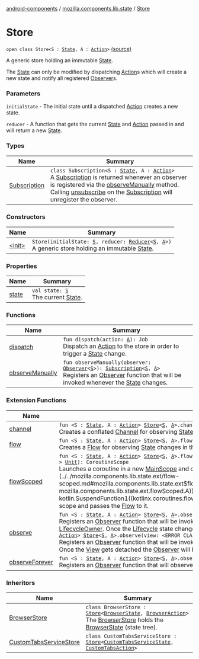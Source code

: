[android-components](../../index.md) / [mozilla.components.lib.state](../index.md) / [Store](./index.md)

# Store

`open class Store<S : `[`State`](../-state.md)`, A : `[`Action`](../-action.md)`>` [(source)](https://github.com/mozilla-mobile/android-components/blob/master/components/lib/state/src/main/java/mozilla/components/lib/state/Store.kt#L40)

A generic store holding an immutable [State](../-state.md).

The [State](../-state.md) can only be modified by dispatching [Action](../-action.md)s which will create a new state and notify all registered
[Observer](../-observer.md)s.

### Parameters

`initialState` - The initial state until a dispatched [Action](../-action.md) creates a new state.

`reducer` - A function that gets the current [State](../-state.md) and [Action](../-action.md) passed in and will return a new [State](../-state.md).

### Types

| Name | Summary |
|---|---|
| [Subscription](-subscription/index.md) | `class Subscription<S : `[`State`](../-state.md)`, A : `[`Action`](../-action.md)`>`<br>A [Subscription](-subscription/index.md) is returned whenever an observer is registered via the [observeManually](observe-manually.md) method. Calling [unsubscribe](-subscription/unsubscribe.md) on the [Subscription](-subscription/index.md) will unregister the observer. |

### Constructors

| Name | Summary |
|---|---|
| [&lt;init&gt;](-init-.md) | `Store(initialState: `[`S`](index.md#S)`, reducer: `[`Reducer`](../-reducer.md)`<`[`S`](index.md#S)`, `[`A`](index.md#A)`>)`<br>A generic store holding an immutable [State](../-state.md). |

### Properties

| Name | Summary |
|---|---|
| [state](state.md) | `val state: `[`S`](index.md#S)<br>The current [State](../-state.md). |

### Functions

| Name | Summary |
|---|---|
| [dispatch](dispatch.md) | `fun dispatch(action: `[`A`](index.md#A)`): Job`<br>Dispatch an [Action](../-action.md) to the store in order to trigger a [State](../-state.md) change. |
| [observeManually](observe-manually.md) | `fun observeManually(observer: `[`Observer`](../-observer.md)`<`[`S`](index.md#S)`>): `[`Subscription`](-subscription/index.md)`<`[`S`](index.md#S)`, `[`A`](index.md#A)`>`<br>Registers an [Observer](../-observer.md) function that will be invoked whenever the [State](../-state.md) changes. |

### Extension Functions

| Name | Summary |
|---|---|
| [channel](../../mozilla.components.lib.state.ext/channel.md) | `fun <S : `[`State`](../-state.md)`, A : `[`Action`](../-action.md)`> `[`Store`](./index.md)`<`[`S`](../../mozilla.components.lib.state.ext/channel.md#S)`, `[`A`](../../mozilla.components.lib.state.ext/channel.md#A)`>.channel(owner: LifecycleOwner = ProcessLifecycleOwner.get()): ReceiveChannel<`[`S`](../../mozilla.components.lib.state.ext/channel.md#S)`>`<br>Creates a conflated [Channel](#) for observing [State](../-state.md) changes in the [Store](./index.md). |
| [flow](../../mozilla.components.lib.state.ext/flow.md) | `fun <S : `[`State`](../-state.md)`, A : `[`Action`](../-action.md)`> `[`Store`](./index.md)`<`[`S`](../../mozilla.components.lib.state.ext/flow.md#S)`, `[`A`](../../mozilla.components.lib.state.ext/flow.md#A)`>.flow(owner: LifecycleOwner = ProcessLifecycleOwner.get()): Flow<`[`S`](../../mozilla.components.lib.state.ext/flow.md#S)`>`<br>Creates a [Flow](#) for observing [State](../-state.md) changes in the [Store](./index.md). |
| [flowScoped](../../mozilla.components.lib.state.ext/flow-scoped.md) | `fun <S : `[`State`](../-state.md)`, A : `[`Action`](../-action.md)`> `[`Store`](./index.md)`<`[`S`](../../mozilla.components.lib.state.ext/flow-scoped.md#S)`, `[`A`](../../mozilla.components.lib.state.ext/flow-scoped.md#A)`>.flowScoped(owner: LifecycleOwner = ProcessLifecycleOwner.get(), block: suspend (Flow<`[`S`](../../mozilla.components.lib.state.ext/flow-scoped.md#S)`>) -> `[`Unit`](https://kotlinlang.org/api/latest/jvm/stdlib/kotlin/-unit/index.html)`): CoroutineScope`<br>Launches a coroutine in a new [MainScope](#) and creates a [Flow](#) for observing [State](../-state.md) changes in the [Store](./index.md) in that scope. Invokes [block](../../mozilla.components.lib.state.ext/flow-scoped.md#mozilla.components.lib.state.ext$flowScoped(mozilla.components.lib.state.Store((mozilla.components.lib.state.ext.flowScoped.S, mozilla.components.lib.state.ext.flowScoped.A)), androidx.lifecycle.LifecycleOwner, kotlin.SuspendFunction1((kotlinx.coroutines.flow.Flow((mozilla.components.lib.state.ext.flowScoped.S)), kotlin.Unit)))/block) inside that scope and passes the [Flow](#) to it. |
| [observe](../../mozilla.components.lib.state.ext/observe.md) | `fun <S : `[`State`](../-state.md)`, A : `[`Action`](../-action.md)`> `[`Store`](./index.md)`<`[`S`](../../mozilla.components.lib.state.ext/observe.md#S)`, `[`A`](../../mozilla.components.lib.state.ext/observe.md#A)`>.observe(owner: LifecycleOwner, observer: `[`Observer`](../-observer.md)`<`[`S`](../../mozilla.components.lib.state.ext/observe.md#S)`>): `[`Unit`](https://kotlinlang.org/api/latest/jvm/stdlib/kotlin/-unit/index.html)<br>Registers an [Observer](../-observer.md) function that will be invoked whenever the state changes. The [Store.Subscription](-subscription/index.md) will be bound to the passed in [LifecycleOwner](#). Once the [Lifecycle](#) state changes to DESTROYED the [Observer](../-observer.md) will be unregistered automatically.`fun <S : `[`State`](../-state.md)`, A : `[`Action`](../-action.md)`> `[`Store`](./index.md)`<`[`S`](../../mozilla.components.lib.state.ext/observe.md#S)`, `[`A`](../../mozilla.components.lib.state.ext/observe.md#A)`>.observe(view: <ERROR CLASS>, observer: `[`Observer`](../-observer.md)`<`[`S`](../../mozilla.components.lib.state.ext/observe.md#S)`>): `[`Unit`](https://kotlinlang.org/api/latest/jvm/stdlib/kotlin/-unit/index.html)<br>Registers an [Observer](../-observer.md) function that will be invoked whenever the state changes. The [Store.Subscription](-subscription/index.md) will be bound to the passed in [View](#). Once the [View](#) gets detached the [Observer](../-observer.md) will be unregistered automatically. |
| [observeForever](../../mozilla.components.lib.state.ext/observe-forever.md) | `fun <S : `[`State`](../-state.md)`, A : `[`Action`](../-action.md)`> `[`Store`](./index.md)`<`[`S`](../../mozilla.components.lib.state.ext/observe-forever.md#S)`, `[`A`](../../mozilla.components.lib.state.ext/observe-forever.md#A)`>.observeForever(observer: `[`Observer`](../-observer.md)`<`[`S`](../../mozilla.components.lib.state.ext/observe-forever.md#S)`>): `[`Unit`](https://kotlinlang.org/api/latest/jvm/stdlib/kotlin/-unit/index.html)<br>Registers an [Observer](../-observer.md) function that will observe the store indefinitely. |

### Inheritors

| Name | Summary |
|---|---|
| [BrowserStore](../../mozilla.components.browser.state.store/-browser-store/index.md) | `class BrowserStore : `[`Store`](./index.md)`<`[`BrowserState`](../../mozilla.components.browser.state.state/-browser-state/index.md)`, `[`BrowserAction`](../../mozilla.components.browser.state.action/-browser-action.md)`>`<br>The [BrowserStore](../../mozilla.components.browser.state.store/-browser-store/index.md) holds the [BrowserState](../../mozilla.components.browser.state.state/-browser-state/index.md) (state tree). |
| [CustomTabsServiceStore](../../mozilla.components.feature.customtabs.store/-custom-tabs-service-store/index.md) | `class CustomTabsServiceStore : `[`Store`](./index.md)`<`[`CustomTabsServiceState`](../../mozilla.components.feature.customtabs.store/-custom-tabs-service-state/index.md)`, `[`CustomTabsAction`](../../mozilla.components.feature.customtabs.store/-custom-tabs-action/index.md)`>` |
